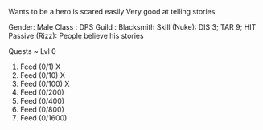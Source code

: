 Wants to be a hero
is scared easily
Very good at telling stories

Gender: Male
Class : DPS
Guild : Blacksmith
Skill   (Nuke): DIS 3; TAR 9; HIT
Passive (Rizz): People believe his stories

Quests ~ Lvl 0
1. Feed (0/1)   X
2. Feed (0/10)  X
3. Feed (0/100) X
4. Feed (0/200)
5. Feed (0/400)
6. Feed (0/800)
7. Feed (0/1600)